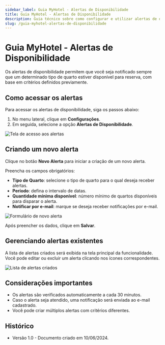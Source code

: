 ```yaml
---
sidebar_label: Guia MyHotel - Alertas de Disponibilidade
title: Guia MyHotel - Alertas de Disponibilidade
description: Guia técnico sobre como configurar e utilizar alertas de disponibilidade no sistema MyHotel, com instruções passo a passo e imagens ilustrativas.
slug: /guia-myhotel-alertas-de-disponibilidade
---
```


# Guia MyHotel - Alertas de Disponibilidade

Os alertas de disponibilidade permitem que você seja notificado sempre que um determinado tipo de quarto estiver disponível para reserva, com base em critérios definidos previamente.

## Como acessar os alertas

Para acessar os alertas de disponibilidade, siga os passos abaixo:

1. No menu lateral, clique em **Configurações**.
2. Em seguida, selecione a opção **Alertas de Disponibilidade**.

![Tela de acesso aos alertas](/assets/guia-myhotel-alertas-de-disponibilidade/tela-de-acesso-aos-alertas.png)

## Criando um novo alerta

Clique no botão **Novo Alerta** para iniciar a criação de um novo alerta.

Preencha os campos obrigatórios:

- **Tipo de Quarto**: selecione o tipo de quarto para o qual deseja receber alertas.
- **Período**: defina o intervalo de datas.
- **Quantidade mínima disponível**: número mínimo de quartos disponíveis para disparar o alerta.
- **Notificar por e-mail**: marque se deseja receber notificações por e-mail.

![Formulário de novo alerta](/assets/guia-myhotel-alertas-de-disponibilidade/formulario-de-novo-alerta.png)

Após preencher os dados, clique em **Salvar**.

## Gerenciando alertas existentes

A lista de alertas criados será exibida na tela principal da funcionalidade. Você pode editar ou excluir um alerta clicando nos ícones correspondentes.

![Lista de alertas criados](/assets/guia-myhotel-alertas-de-disponibilidade/lista-de-alertas-criados.png)

## Considerações importantes

- Os alertas são verificados automaticamente a cada 30 minutos.
- Caso o alerta seja atendido, uma notificação será enviada ao e-mail cadastrado.
- Você pode criar múltiplos alertas com critérios diferentes.

## Histórico

- Versão 1.0 - Documento criado em 10/06/2024.